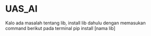 # UAS_AI

Kalo ada masalah tentang lib, install lib dahulu
dengan memasukan command berikut pada terminal
pip install [nama lib]
